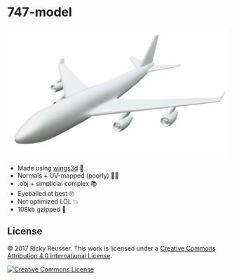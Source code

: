 # 747-model

<p align="center">
  <a alt="747" href="http://rickyreusser.com/747-model/">
    <img src="model/747.png" width="600">
  </a>
</p>

- Made using [wings3d](http://www.wings3d.com/) 🔧
- Normals + UV-mapped (poorly) 🤷‍♂️
- .obj + simplicial complex 📚
- Eyeballed at best 🙄
- Not optimized LOL 💥
- 108kb gzipped 🐘

## License

&copy; 2017 Ricky Reusser. This work is licensed under a <a rel="license" href="http://creativecommons.org/licenses/by/4.0/">Creative Commons Attribution 4.0 International License</a>.

<a rel="license" href="http://creativecommons.org/licenses/by/4.0/"><img alt="Creative Commons License" style="border-width:0" src="https://i.creativecommons.org/l/by/4.0/88x31.png" /></a>
